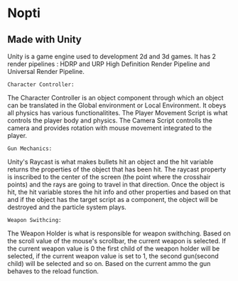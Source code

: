 **Nopti**
==
**Made with Unity**
---------------

Unity is a game engine used to development 2d and 3d games. It has 2 render pipelines : HDRP and URP
High Definition Render Pipeline and Universal Render Pipeline.

`Character Controller:`

The Character Controller is an object component through which an object can be translated in the Global environment or Local Environment.
It obeys all physics has various functionalitites. The Player Movement Script is what controls the player body and physics.
The Camera Script controlls the camera and provides rotation with mouse movement integrated to the player.

`Gun Mechanics:`

Unity's Raycast is what makes bullets hit an object and the hit variable returns the properties of the object that has been hit.
The raycast property is inscribed to the center of the screen (the point where the crosshair points) and the rays are going to travel in that direction.
Once the object is hit, the hit variable stores the hit info and other properties and based on that and if the object has the target script as a component, the object will be destroyed and the particle system plays.

`Weapon Swithcing:`

The Weapon Holder is what is responsible for weapon swithching. Based on the scroll value of the mouse's scrollbar, the current weapon is selected. If the current weapon value is 0 the first child of the weapon holder will be selected, if the current weapon value is set to 1, the second gun(second child) will be selected and so on. Based on the current ammo the gun behaves to the reload function.